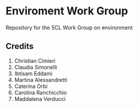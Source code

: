 # Enviroment Work Group 
Repository for the 5CL Work Group on environment

## Credits

1. Christian Cimieri
1. Claudia Simonelli
1. Ibtisam Eddami
1. Martina Alessandretti
1. Caterina Orbi
1. Carolina Ranchicchio
1. Maddalena Verducci


